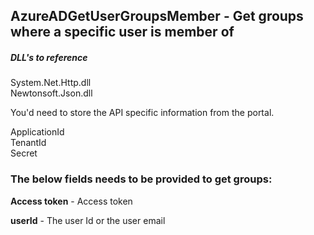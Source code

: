 ## AzureADGetUserGroupsMember - Get groups where a specific user is member of


##### DLL's to reference
System.Net.Http.dll </br>
Newtonsoft.Json.dll </br>

You'd need to store the API specific information from the portal.

ApplicationId </br>
TenantId </br>
Secret </br>

### The below fields needs to be provided to get groups:

**Access token**      - Access token

**userId**           - The user Id or the user email
